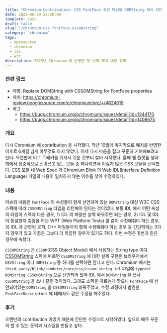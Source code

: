 ```yaml
---
title: "Chromium Contribution: CSS FontFace 속성 타입을 DOMString 에서 CSSOMString 으로 변경"
date: 2023-06-20 22:50:00
template: post
draft: false
slug: "/chromium-css-fontface-cssomstring"
category: "chromium"
tags:
  - opensource
  - chromium
  - css
  - w3c
description: 2023년 Chromium 에 반영한 첫 번째 패치 내용 정리
---
```


### 관련 링크

- 제목: Replace DOMString with CSSOMString for FontFace properties
- 패치: https://chromium-review.googlesource.com/c/chromium/src/+/4624019
- 버그
  - https://bugs.chromium.org/p/chromium/issues/detail?id=1344170
  - https://bugs.chromium.org/p/chromium/issues/detail?id=1408675

### 개요

다시 Chromium 에 contribution 을 시작했다. 작년 10월에 마지막으로 패치를 반영한 이후로 6개월 넘게 아무것도 하지 않았다. 이제 다시 마음을 잡고 꾸준히 기여해보려고 한다. 오랜만에 버그 트래커를 뒤져서 쉬운 것부터 찾아 시작했다. 올해 웹 플랫폼 생태계에서 집중적으로 신경쓰고 있는 모듈 중 하나이면서 이슈가 많은 CSS 모듈을 선택했다. CSS 모듈 내 Web Spec 과 Chromium Blink 의 Web IDL(Interface Definition Language) 파일의 내용이 일치하지 않는 이슈를 찾아 수정하였다.

### 내용

이슈의 내용은 `FontFace` 의 속성들이 현재 선언되어 있는 `DOMString` 대신 W3C CSS 스펙에 따라 `CSSOMString` 타입을 리턴해야 된다는 것이었다. 보통 IDL 에서 어떤 속성의 타입이 스펙과 다른 경우, 1) IDL 의 파일만 살짝 바꿔주면 되는 경우, 2) IDL 및 IDL 이 동일한지 검증을 하는 WPT (Web Platform Tests) 를 같이 수정해줘야 하는 경우, 3) IDL 과 관련된 로직, C++ 파일들까지 함께 수정해줘야 하는 경우 등 간단하게는 3가지 경우가 있고 가끔은 그보다 더 복잡한 경우가 있기도 하다. 이번 수정은 1)번과 같은 경우에 속했다.

`CSSOMString` 은 `CSSOM`(CSS Object Model) 에서 사용하는 String type 이다. [CSSOMString](https://drafts.csswg.org/cssom/#cssomstring-type) 스펙에 따르면 `CSSOMString` 에 대한 실제 구현은 브라우저에서 `USVString` 이나 `DOMString` 중 하나를 선택하면 된다고 한다. Chromium 에서는 `third_party/blink/renderer/core/css/cssom_string.idl` 파일에 `typedef DOMString CSSOMString` 으로 선언되어 있어 IDL 에서 `DOMString` 을 쓰나 `CSSOMString` 을 쓰나 같은 것이었다. 그래도 스펙을 따르는게 맞으니 `FontFace` 에 선언되어있는 `DOMString` 을 `CSSOMString` 바꿔주었고, 수정 과정에서 발견한 `FontFaceDescriptors` 에 대해서도 같은 수정을 해주었다.

### 후기

오랜만의 contribution 이었기 때문에 간단한 수정으로 시작하였다. 앞으로 매주 꾸준히 할 수 있는 동력과 시스템을 만들고 싶다.
